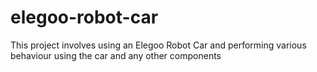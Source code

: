 # elegoo-robot-car
This project involves using an Elegoo Robot Car and performing various behaviour using the car and any other components
